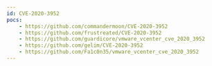 ```yaml
---
id: CVE-2020-3952
pocs:
    - https://github.com/commandermoon/CVE-2020-3952
    - https://github.com/frustreated/CVE-2020-3952
    - https://github.com/guardicore/vmware_vcenter_cve_2020_3952
    - https://github.com/gelim/CVE-2020-3952
    - https://github.com/Fa1c0n35/vmware_vcenter_cve_2020_3952
---
```

